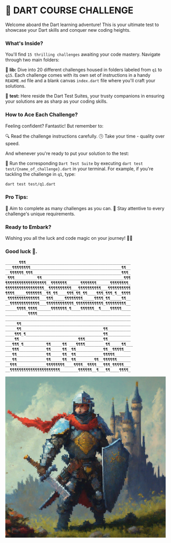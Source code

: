 # 🚀 DART COURSE CHALLENGE

Welcome aboard the Dart learning adventure! This is your ultimate test to showcase your Dart skills and conquer new coding heights.

### What's Inside?

You'll find `15 thrilling challenges` awaiting your code mastery. Navigate through two main folders:

📁 **lib:** Dive into 20 different challenges housed in folders labeled from `q1` to `q15`. Each challenge comes with its own set of instructions in a handy `README.md` file and a blank canvas `index.dart` file where you'll craft your solutions.

📁 **test:** Here reside the Dart Test Suites, your trusty companions in ensuring your solutions are as sharp as your coding skills.

### How to Ace Each Challenge?

Feeling confident? Fantastic! But remember to:

🔍 Read the challenge instructions carefully.
🕒 Take your time - quality over speed.

And whenever you're ready to put your solution to the test:

🚦 Run the corresponding `Dart Test Suite` by executing `dart test test/{name_of_challenge}.dart` in your terminal. For example, if you're tackling the challenge in `q1`, type:

```bash
dart test test/q1.dart
```

### Pro Tips:
🌟 Aim to complete as many challenges as you can.
📖 Stay attentive to every challenge's unique requirements.

### Ready to Embark?
Wishing you all the luck and code magic on your journey! 🌟✨

### Good luck 🥳.

```
______¶¶¶______________________________________________
___¶¶¶¶¶¶¶¶________________________________________¶¶__
__¶¶¶¶¶¶_¶¶¶_______________________________________¶¶¶_
_¶¶¶__________¶¶____________________________________¶¶¶
¶¶¶¶¶¶¶¶¶¶¶¶¶¶¶¶¶¶__¶¶¶¶¶¶¶______¶¶¶¶¶¶¶______¶¶¶¶¶¶¶¶_
¶¶¶¶¶¶¶¶¶¶¶¶¶¶¶¶¶__¶¶¶¶¶¶¶¶¶¶___¶¶¶¶¶¶¶¶¶¶___¶¶¶¶¶¶¶¶¶¶
¶¶¶¶_____¶¶¶¶¶¶¶__¶¶_¶¶____¶¶¶_¶¶_¶¶____¶¶¶_¶¶¶_¶__¶¶¶¶
_¶¶¶¶¶¶¶¶¶¶¶¶¶¶___¶¶¶_____¶¶¶¶¶¶¶¶_____¶¶¶¶_¶¶_____¶¶__
__¶¶¶¶¶¶¶¶¶¶¶¶¶___¶¶¶¶¶¶¶¶¶¶¶¶_¶¶¶¶¶¶¶¶¶¶¶¶_¶¶¶¶¶¶¶¶¶__
_____¶¶¶¶_¶¶¶¶______¶¶¶¶¶¶¶_¶____¶¶¶¶¶¶__¶____¶¶¶¶¶____
__________¶¶¶¶_________________________________________
_______________________________________________________
_____¶¶________________________________________________
_____¶¶____________________________________¶¶__________
____¶¶¶_¶__________________________________¶¶__________
____¶¶__________________________¶¶¶________¶¶__________
___¶¶¶_¶__________¶¶_____¶¶ ___¶¶¶¶_________¶¶_____¶¶___
___¶¶¶____________¶¶_____¶¶__¶¶____________¶¶__¶¶¶¶¶___
___¶¶_____________¶¶_____¶¶__¶¶____________¶¶¶¶¶_______
___¶¶_____________¶¶_____¶¶__¶¶________¶¶__¶¶¶¶¶¶______
__¶¶¶_____________¶¶¶¶¶¶¶¶____¶¶¶¶__¶¶¶¶___¶¶¶_¶¶¶¶¶___
__¶¶¶¶¶¶¶¶¶¶¶¶¶¶¶¶¶¶¶¶¶¶________¶¶¶¶¶¶__¶___¶¶____¶¶¶¶_
```



![Actor](___/image.jpeg?raw=true)